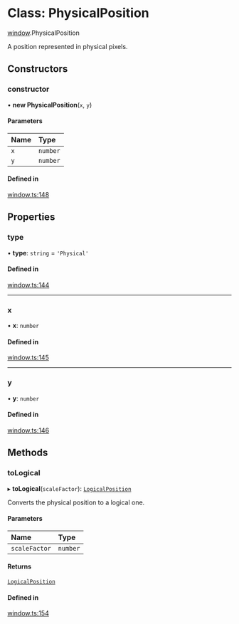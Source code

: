 # Class: PhysicalPosition

[window](../modules/window.md).PhysicalPosition

A position represented in physical pixels.

## Constructors

### constructor

• **new PhysicalPosition**(`x`, `y`)

#### Parameters

| Name | Type |
| :------ | :------ |
| `x` | `number` |
| `y` | `number` |

#### Defined in

[window.ts:148](https://github.com/tauri-apps/tauri/blob/2d73b99/tooling/api/src/window.ts#L148)

## Properties

### type

• **type**: `string` = `'Physical'`

#### Defined in

[window.ts:144](https://github.com/tauri-apps/tauri/blob/2d73b99/tooling/api/src/window.ts#L144)

___

### x

• **x**: `number`

#### Defined in

[window.ts:145](https://github.com/tauri-apps/tauri/blob/2d73b99/tooling/api/src/window.ts#L145)

___

### y

• **y**: `number`

#### Defined in

[window.ts:146](https://github.com/tauri-apps/tauri/blob/2d73b99/tooling/api/src/window.ts#L146)

## Methods

### toLogical

▸ **toLogical**(`scaleFactor`): [`LogicalPosition`](window.LogicalPosition.md)

Converts the physical position to a logical one.

#### Parameters

| Name | Type |
| :------ | :------ |
| `scaleFactor` | `number` |

#### Returns

[`LogicalPosition`](window.LogicalPosition.md)

#### Defined in

[window.ts:154](https://github.com/tauri-apps/tauri/blob/2d73b99/tooling/api/src/window.ts#L154)
